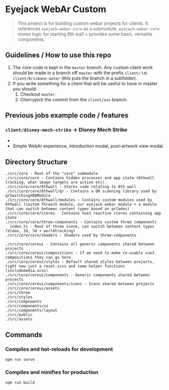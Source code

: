 # Eyejack WebAr Custom

> This project is for building custom webar projects for clients.  It references `eyejack-webar-core` as a submodule.  `eyejack-webar-core` stores logic for starting 8th wall + provides some basic, versatile components.

## Guidelines / How to use this repo
1) The core code is kept in the `master` branch.  Any custom client work should be made in a branch off `master` with the prefix `client/` i.e. `client/brisbane-water` (this puts the branch in a subfolder).
2) If you write something for a client that will be useful to have in master you should:
    1) Checkout `master`.
    2) Cherrypick the commit from the `client/xxx` branch.

## Previous jobs example code / features

### `client/disney-mech-strike` -> Disney Mech Strike
- 
- Simple WebAr experience, introduction modal, post-artwork view modal.

## Directory Structure

```
./src/core - Root of the "core" submodule
./src/core/core - Contains hidden processes and app state (8thwall tracking, what image targets are active etc).
./src/core/core/8thwall - Stores code relating to 8th wall
./src/core/core/8thwall/qr - Contains a QR scanning library used by qrSwitchingXR8Module
./src/core/core/8thwall/modules - Contains custom modules used by 8thwall (custom ThreeJS module, our eyejack webar module + a module that can switch between content types based on qrCodes)
./src/core/core/stores - Contains Vue3 reactive stores containing app state
./src/core/core/three-components - Contains custom three components
  index.ts - Root of three scene, can switch between content types (Video, 3d, 3d + worldtracking)
./src/core/core/shaders - Shaders used by three-components

./src/core/coreui - Contains all generic components shared between projects
./src/core/coreui/compositions - If we need to make re-usable vue3 compositions they can go here
./src/core/coreui/styles - Default shared styles between projects, right now just a reset.scss and some helper functions (includemedia.scss)
./src/core/coreui/components - Generic components shared between projects
./src/core/coreui/components/icons - Icons shared between projects
./src/core/coreui/assets
./src/three
./src/styles
./src/components
./src/components/ui
./src/components/layout
./src/public
./src/assets
```

## Commands

### Compiles and hot-reloads for development
```
npm run serve
```

### Compiles and minifies for production
```
npm run build
```
